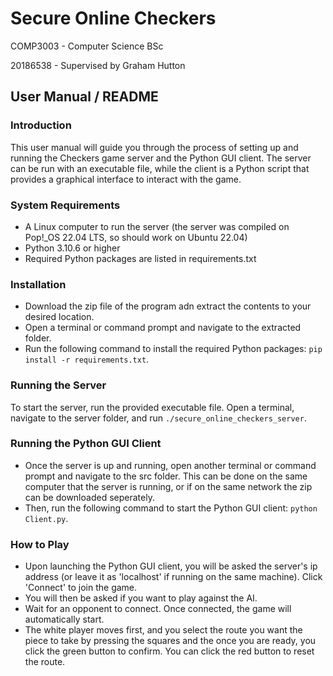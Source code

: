 # Secure Online Checkers

COMP3003 - Computer Science BSc

20186538 - Supervised by Graham Hutton

## User Manual / README

### Introduction
This user manual will guide you through the process of setting up and running the Checkers game server and the Python GUI client. The server can be run with an executable file, while the client is a Python script that provides a graphical interface to interact with the game.

### System Requirements
- A Linux computer to run the server (the server was compiled on Pop!_OS 22.04 LTS, so should work on Ubuntu 22.04)
- Python 3.10.6 or higher
- Required Python packages are listed in requirements.txt

### Installation
- Download the zip file of the program adn extract the contents to your desired location.
- Open a terminal or command prompt and navigate to the extracted folder.
- Run the following command to install the required Python packages: `pip install -r requirements.txt`.

### Running the Server
To start the server, run the provided executable file. Open a terminal, navigate to the server folder, and run `./secure_online_checkers_server`.

### Running the Python GUI Client
- Once the server is up and running, open another terminal or command prompt and navigate to the src folder. This can be done on the same computer that the server is running, or if on the same network the zip can be downloaded seperately.
- Then, run the following command to start the Python GUI client: `python Client.py`.


### How to Play
- Upon launching the Python GUI client, you will be asked the server's ip address (or leave it as 'localhost' if running on the same machine).
Click 'Connect' to join the game.
- You will then be asked if you want to play against the AI.
- Wait for an opponent to connect. Once connected, the game will automatically start.
- The white player moves first, and you select the route you want the piece to take by pressing the squares and the once you are ready, you click the green button to confirm. You can click the red button to reset the route.
